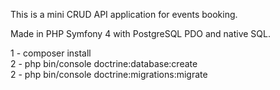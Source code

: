 This is a mini CRUD API application for events booking.

Made in PHP Symfony 4 with PostgreSQL PDO and native SQL.

1 - composer install <br>
2 - php bin/console doctrine:database:create <br>
2 - php bin/console doctrine:migrations:migrate